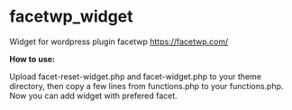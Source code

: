 # facetwp_widget
Widget for wordpress plugin facetwp https://facetwp.com/

**How to use:**

Upload facet-reset-widget.php and facet-widget.php to your theme directory, then copy a few lines from functions.php to your functions.php. Now you can add widget with prefered facet.
